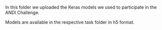 In this folder we uploaded the Keras models we used to participate in the ANDI Challenge.

Models are available in the respective task folder in h5 format.
